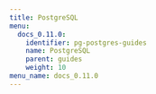 ```yaml
---
title: PostgreSQL
menu:
  docs_0.11.0:
    identifier: pg-postgres-guides
    name: PostgreSQL
    parent: guides
    weight: 10
menu_name: docs_0.11.0
---
```

